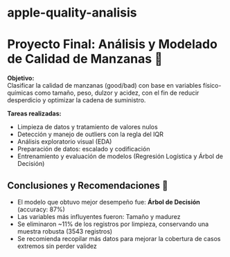 # apple-quality-analisis

# Proyecto Final: Análisis y Modelado de Calidad de Manzanas 🍎

**Objetivo:**  
Clasificar la calidad de manzanas (good/bad) con base en variables físico-químicas como tamaño, peso, dulzor y acidez, con el fin de reducir desperdicio y optimizar la cadena de suministro.

**Tareas realizadas:**
- Limpieza de datos y tratamiento de valores nulos
- Detección y manejo de outliers con la regla del IQR
- Análisis exploratorio visual (EDA)
- Preparación de datos: escalado y codificación
- Entrenamiento y evaluación de modelos (Regresión Logística y Árbol de Decisión)


## Conclusiones y Recomendaciones 🚀

- El modelo que obtuvo mejor desempeño fue: **Árbol de Decisión** (accuracy: 87%)
- Las variables más influyentes fueron: Tamaño y madurez
- Se eliminaron ~11% de los registros por limpieza, conservando una muestra robusta (3543 registros)
- Se recomienda recopilar más datos para mejorar la cobertura de casos extremos sin perder validez

